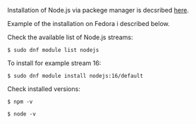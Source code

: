 Installation of Node.js via packege manager is decsribed [here](https://nodejs.org/en/download/package-manager/).

Example of the installation on Fedora i described below.

Check the available list of Node.js streams:

```
$ sudo dnf module list nodejs
```

To install for example stream 16:

```
$ sudo dnf module install nodejs:16/default
```

Check installed versions:

```
$ npm -v
```

```
$ node -v
```